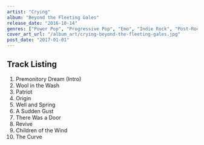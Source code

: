 ```yaml
---
artist: "Crying"
album: "Beyond the Fleeting Gales"
release_date: "2016-10-14"
genres: ["Power Pop", "Progressive Pop", "Emo", "Indie Rock", "Post-Rock", "Shoegaze", "Chiptune"]
cover_art_url: "/album_art/crying-beyond-the-fleeting-gales.jpg"
post_date: "2017-01-01"
---
```


## Track Listing

1. Premonitory Dream (Intro)
2. Wool in the Wash
3. Patriot
4. Origin
5. Well and Spring
6. A Sudden Gust
7. There Was a Door
8. Revive
9. Children of the Wind
10. The Curve